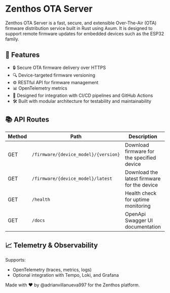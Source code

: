 # Zenthos OTA Server

Zenthos OTA Server is a fast, secure, and extensible Over-The-Air (OTA) firmware distribution service built in Rust using Axum. It is designed to support remote firmware updates for embedded devices such as the ESP32 family.

## 🚀 Features

- 🔒 Secure OTA firmware delivery over HTTPS
- 🔍 Device-targeted firmware versioning
- ⚙️ RESTful API for firmware management
- 📊 OpenTelemetry metrics
- 🧠 Designed for integration with CI/CD pipelines and GitHub Actions
- 🛠️ Built with modular architecture for testability and maintainability

## 📚 API Routes

| Method | Path                                 | Description                                 | Auth | Response              |
| ------ | ------------------------------------ | ------------------------------------------- | ---- | --------------------- |
| GET    | `/firmware/{device_model}/{version}` | Download firmware for the specified device  | ❌    | Binary blob           |
| GET    | `/firmware/{device_model}/latest`    | Download the latest firmware for the device | ❌    | Binary blob           |
| GET    | `/health`                            | Health check for uptime monitoring          | ❌    | `200 OK` plain text   |
| GET    | `/docs`                              | OpenApi Swagger UI documentation            | ❌    | `200 OK` HTML content |

## 📈 Telemetry & Observability

Supports:

- OpenTelemetry (traces, metrics, logs)
- Optional integration with Tempo, Loki, and Grafana

Made with ❤️ by @adrianvillanueva997 for the Zenthos platform.
